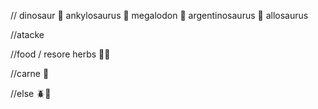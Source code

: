 


// dinosaur
🐊️ ankylosaurus
🦈️ megalodon
🦕️ argentinosaurus
🦖️ allosaurus


//atacke


//food / resore 
herbs
🌿️🍀️

//carne
🥩️


//else
🪲️🍄️

